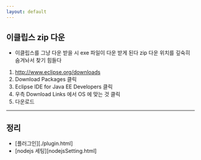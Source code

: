 ```yaml
---
layout: default
---
```

## 이클립스 zip 다운
- 이클립스를 그냥 다운 받을 시 exe 파일이 다운 받게 된다
    zip 다운 위치를 깊숙히 숨겨놔서 찾기 힘들다

1. http://www.eclipse.org/downloads
2. Download Packages 클릭
3. Eclipse IDE for Java EE Developers 클릭
4. 우측 Download Links 에서 OS 에 맞는 것 클릭
5. 다운로드 

---
## 정리
- [플러그인][./plugin.html]
- [nodejs 세팅][nodejsSetting.html]